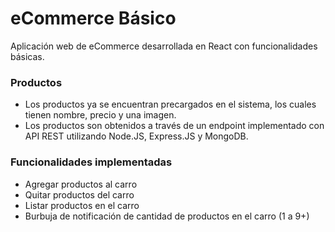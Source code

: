# eCommerce Básico

Aplicación web de eCommerce desarrollada en React con funcionalidades básicas.

### Productos

- Los productos ya se encuentran precargados en el sistema, los cuales tienen nombre, precio y una imagen.
- Los productos son obtenidos a través de un endpoint implementado con API REST utilizando Node.JS, Express.JS y MongoDB.

### Funcionalidades implementadas

- Agregar productos al carro
- Quitar productos del carro
- Listar productos en el carro
- Burbuja de notificación de cantidad de productos en el carro (1 a 9+)
